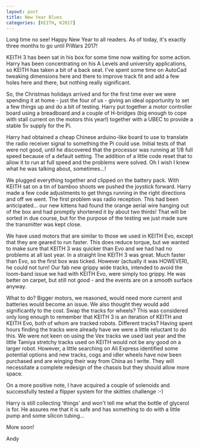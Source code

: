 ```yaml
---
layout: post
title: New Year Blues
categories: [KEITH, K2017]
---
```


Long time no see! Happy New Year to all readers. As of today, it's exactly three months to go until PiWars 2017!

KEITH 3 has been sat in his box for some time now waiting for some action. Harry has been concentrating on his A Levels and university applications, so KEITH has taken a bit of a back seat. I've spent some time on AutoCad tweaking dimensions here and there to improve track fit and add a few holes here and there, but nothing really significant.

So, the Christmas holidays arrived and for the first time ever we were spending it at home - just the four of us - giving an ideal opportunity to set a few things up and do a bit of testing. Harry put together a motor controller board using a breadboard and a couple of H-bridges (big enough to cope with stall current on the motors this year!) together with a UBEC to provide a stable 5v supply for the Pi.

Harry had obtained a cheap Chinese arduino-like board to use to translate the radio receiver signal to something the Pi could use. Initial tests of that were not good, until he discovered that the processor was running at 1/8 full speed because of a default setting. The addition of a little code reset that to allow it to run at full speed and the problems were solved. Oh I wish I knew what he was talking about, sometimes...!

We plugged everything together and clipped on the battery pack. With KEITH sat on a tin of bamboo shoots we pushed the joystick forward. Harry made a few code adjustments to get things running in the right directions and off we went. The first problem was radio reception. This had been anticipated... our new kittens had found the orange aerial wire hanging out of the box and had promptly shortened it by about two thirds! That will be sorted in due course, but for the purpose of the testing we just made sure the transmitter was kept close.

We have used motors that are similar to those we used in KEITH Evo, except that they are geared to run faster. This does reduce torque, but we wanted to make sure that KEITH 3 was quicker than Evo and we had had no problems at all last year. In a straight line KEITH 3 was great. Much faster than Evo, so the first box was ticked. However (actually it was HOWEVER), he could not turn! Our fab new grippy wide tracks, intended to avoid the loom-band issue we had with KEITH Evo, were simply too grippy. He was better on carpet, but still not good - and the events are on a smooth surface anyway.

What to do? 
Bigger motors, we reasoned, would need more current and batteries would become an issue. We also thought they would add significantly to the cost.
Swap the tracks for wheels? This was considered only long enough to remember that KEITH 3 is an iteration of KEITH and KEITH Evo, both of whom are tracked robots.
Different tracks? Having spent hours finding the tracks were already have we were a little reluctant to do this. We were not keen on using the Vex tracks we used last year and the little Tamiya stretchy tracks used on KEITH would not be any good on a larger robot. However, a little searching on Ali Express identified some potential options and new tracks, cogs and idler wheels have now been purchased and are winging their way from China as I write. They will necessitate a complete redesign of the chassis but they should allow more space.

On a more positive note, I have acquired a couple of solenoids and successfully tested a flipper system for the skittles challenge :-) 

Harry is still collecting 'things' and won't tell me what the bottle of glycerol is for. He assures me that it is safe and has something to do with a little pump and some silicon tubing...

More soon!

Andy

